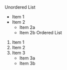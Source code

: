 Unordered List
* Item 1
* Item 2
    + Item 2a
    + Item 2b
Ordered List
1. Item 1
2. Item 2
3. Item 3
    + Item 3a
    + Item 3b
